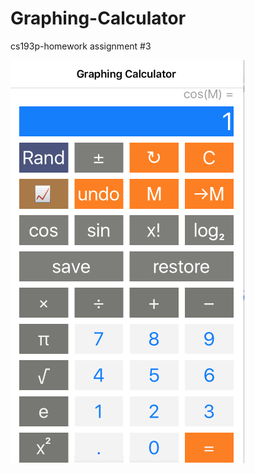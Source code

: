 # Graphing-Calculator
cs193p-homework assignment #3

![alt tag](https://github.com/Milos/Graphing-Calculator/blob/master/calculator.gif)

